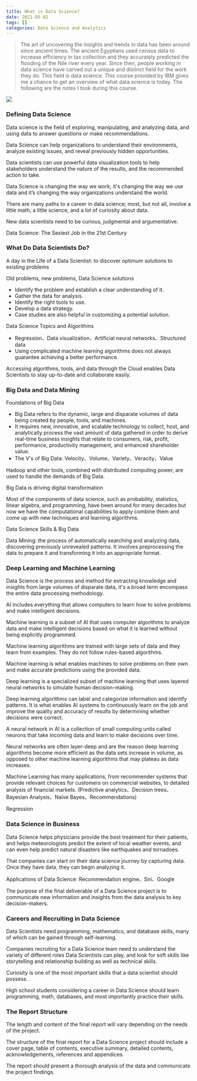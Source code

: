 ```yaml
---
title: What is Data Science?
date: 2021-05-02
tags: []
categories: Data Science and Analytics
---
```


> The art of uncovering the insights and trends in data has been around since ancient times. The ancient Egyptians used census data to increase efficiency in tax collection and they accurately predicted the flooding of the Nile river every year. Since then, people working in data science have carved out a unique and distinct field for the work they do. This field is data science. This course provided by IBM gives me a chance to get an overview of what data science is today. The following are the notes I took during this course.

<!--more-->

![](https://blog.zhuangzhihao.top/img/what-is-DS.png)

### Defining Data Science

Data science is the field of exploring, manipulating, and analyzing data, and using data to answer questions or make recommendations.

Data Science can help organizations to understand their environments, analyze existing issues, and reveal previously hidden opportunities.

Data scientists can use powerful data visualization tools to help stakeholders understand the nature of the results, and the recommended action to take. 

Data Science is changing the way we work; it's changing the way we use data and it’s changing the way organizations understand the world.

There are many paths to a career in data science; most, but not all, involve a little math, a little science, and a lot of curiosity about data.

New data scientists need to be curious, judgmental and argumentative.

Data Science: The Sexiest Job in the 21st Century

### What Do Data Scientists Do?

A day in the Life of a Data Scientist: to discover optimum solutions to existing problems

Old problems, new problems, Data Science solutions
- Identify the problem and establish a clear understanding of it. 
- Gather the data for analysis. 
- Identify the right tools to use.
- Develop a data strategy. 
- Case studies are also helpful in customizing a potential solution.

Data Science Topics and Algorithms
- Regression、Data visualization、Artificial neural networks、Structured data
- Using complicated machine learning algorithms does not always guarantee achieving a better performance.

Accessing algorithms, tools, and data through the Cloud enables Data Scientists to stay up-to-date and collaborate easily.

### Big Data and Data Mining 

Foundations of Big Data
- Big Data refers to the dynamic, large and disparate volumes of data being created by people, tools, and machines. 
- It requires new, innovative, and scalable technology to collect, host, and analytically process the vast amount of data gathered in order to derive real-time business insights that relate to consumers, risk, profit, performance, productivity management, and enhanced shareholder value.
- The V's of Big Data: Velocity、Volume、Variety、Veracity、Value

Hadoop and other tools, combined with distributed computing power, are used to handle the demands of Big Data.

Big Data is driving digital transformation

Most of the components of data science, such as probability, statistics, linear algebra, and programming, have been around for many decades but now we have the computational capabilities to apply combine them and come up with new techniques and learning algorithms.

Data Science Skills & Big Data

Data Mining: the process of automatically searching and analyzing data, discovering previously unrevealed patterns. It involves preprocessing the data to prepare it and transforming it into an appropriate format.

### Deep Learning and Machine Learning

Data Science is the process and method for extracting knowledge and insights from large volumes of disparate data, it's a broad term encompass the entire data processing methodology.

AI includes everything that allows computers to learn how to solve problems and make intelligent decisions.

Machine learning is a subset of AI that uses computer algorithms to analyze data and make intelligent decisions based on what it is learned without being explicitly programmed.

Machine learning algorithms are trained with large sets of data and they learn from examples. They do not follow rules-based algorithms.

Machine learning is what enables machines to solve problems on their own and make accurate predictions using the provided data.

Deep learning is a specialized subset of machine learning that uses layered neural networks to simulate human decision-making.

Deep learning algorithms can label and categorize information and identify patterns. It is what enables AI systems to continuously learn on the job and improve the quality and accuracy of results by determining whether decisions were correct.

A neural network in AI is a collection of small computing units called neurons that take incoming data and learn to make decisions over time. 

Neural networks are often layer-deep and are the reason deep learning algorithms become more efficient as the data sets increase in volume, as opposed to other machine learning algorithms that may plateau as data increases.

Machine Learning has many applications, from recommender systems that provide relevant choices for customers on commercial websites, to detailed analysis of financial markets. (Predictive analytics、Decision trees、Bayesian Analysis、Naive Bayes、Recommendations)

Regression

### Data Science in Business

Data Science helps physicians provide the best treatment for their patients, and helps meteorologists predict the extent of local weather events, and can even help predict natural disasters like earthquakes and tornadoes.

That companies can start on their data science journey by capturing data. Once they have data, they can begin analyzing it.

Applications of Data Science: Recommendation engine、Siri、Google

The purpose of the final deliverable of a Data Science project is to communicate new information and insights from the data analysis to key decision-makers.

### Careers and Recruiting in Data Science

Data Scientists need programming, mathematics, and database skills, many of which can be gained through self-learning.

Companies recruiting for a Data Science team need to understand the variety of different roles Data Scientists can play, and look for soft skills like storytelling and relationship building as well as technical skills.

Curiosity is one of the most important skills that a data scientist should possess.

High school students considering a career in Data Science should learn programming, math, databases, and most importantly practice their skills.

### The Report Structure

The length and content of the final report will vary depending on the needs of the project.

The structure of the final report for a Data Science project should include a cover page, table of contents, executive summary, detailed contents, acknowledgements, references and appendices.

The report should present a thorough analysis of the data and communicate the project findings.

